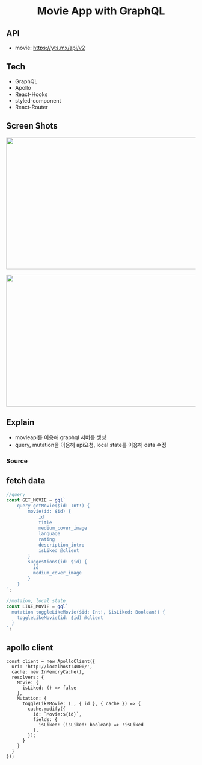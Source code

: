 <h1 align="center">Movie App with GraphQL</h1>

## API
 - movie: https://yts.mx/api/v2
 
## Tech
 - GraphQL
 - Apollo
 - React-Hooks
 - styled-component
 - React-Router
 
## Screen Shots
<p align="center">
  <img src="https://user-images.githubusercontent.com/45222982/107736416-5b7cab00-6d45-11eb-92b2-859a806a993b.png" width="600" height="350"/> 
</p>
<p align="center">
  <img src="https://user-images.githubusercontent.com/45222982/107736420-5c154180-6d45-11eb-95f3-d8e1bf4f0d34.png" width="600" height="350"/> 
</p>

## Explain
 - movieapi를 이용해 graphql 서버를 생성
 - query, mutation을 이용해 api요청, local state를 이용해 data 수정

### Source

## fetch data
```ts
//query
const GET_MOVIE = gql`
    query getMovie($id: Int!) {
        movie(id: $id) {
            id
            title
            medium_cover_image
            language
            rating
            description_intro
            isLiked @client
        }
        suggestions(id: $id) {
          id
          medium_cover_image
        }
    }
`;

//mutaion, local state
const LIKE_MOVIE = gql`
  mutation toggleLikeMovie($id: Int!, $isLiked: Boolean!) {
    toggleLikeMovie(id: $id) @client
  }
`;
```
## apollo client
```
const client = new ApolloClient({
  uri: 'http://localhost:4000/',
  cache: new InMemoryCache(),
  resolvers: {
    Movie: {
      isLiked: () => false
    },
    Mutation: {
      toggleLikeMovie: (_, { id }, { cache }) => {
        cache.modify({
          id: `Movie:${id}`,
          fields: {
            isLiked: (isLiked: boolean) => !isLiked
          },
        });
      }
    }
  }
});
```